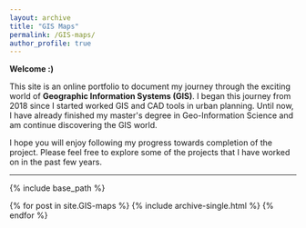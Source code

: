 ```yaml
---
layout: archive
title: "GIS Maps"
permalink: /GIS-maps/
author_profile: true
---
```



**Welcome :)**

This site is an online portfolio to document my journey through the exciting world of **Geographic Information Systems (GIS)**. I began this journey from 2018 since I started worked GIS and CAD tools in urban planning. Until now, I have already finished my master's degree in Geo-Information Science and am continue discovering the GIS world.

I hope you will enjoy following my progress towards completion of the project. Please feel free to explore some of the projects that I have worked on in the past few years.

---


{% include base_path %}

{% for post in site.GIS-maps %}
  {% include archive-single.html %}
{% endfor %}
